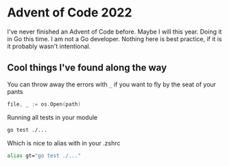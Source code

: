 # Advent of Code 2022

I've never finished an Advent of Code before. Maybe I will this year. Doing it in Go this time. I am not a Go developer. Nothing here is best practice, if it is it probably wasn't intentional.

## Cool things I've found along the way

You can throw away the errors with `_` if you want to fly by the seat of your pants

```go
file, _ := os.Open(path)
```

Running all tests in your module

```zsh
go test ./...
```

Which is nice to alias with in your .zshrc

```zsh
alias gt="go test ./..."
```
